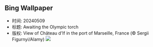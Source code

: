 ## Bing Wallpaper
- 时间: 20240509
- 标题: Awaiting the Olympic torch
- 版权: View of Château d'If in the port of Marseille, France (© Sergii Figurnyi/Alamy)
![](https://cn.bing.com/th?id=OHR.PortMarseille_EN-US0558123049_UHD.jpg&rf=LaDigue_UHD.jpg&pid=hp&w=3840&h=2160&rs=1&c=4)
